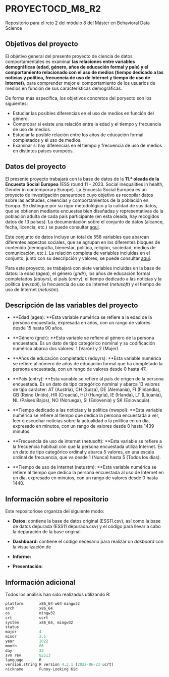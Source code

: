 # PROYECTOCD_M8_R2
Repositorio para el reto 2 del módulo 8 del Máster en Behavioral Data Science

## Objetivos del proyecto

El objetivo general del presente proyecto de ciencia de datos comportamentales es examinar **las relaciones entre variables demográficas (edad, género, años de educación formal y país) y el comportamiento relacionado con el uso de medios (tiempo dedicado a las noticias y política, frecuencia de uso de Internet y tiempo de uso de Internet)**, para comprender mejor el comportamiento de los usuarios de medios en función de sus características demográficas.

De forma más específica, los objetivos concretos del poryecto son los siguientes:

* Estudiar las posibles diferencias en el uso de medios en función del género.
* Comprobar si existe una relación entre la edad y el tiempo y frecuencia de uso de medios.
* Estudiar la posible relación entre los años de educación formal completados y el uso de medios.
* Examinar si hay diferencias en el tiempo y frecuencia de uso de medios en distintos países europeos.

## Datos del proyecto
El presente proyecto trabajará con la base de datos de la **11.ª oleada de la Encuesta Social Europea** (ESS round 11 - 2023. Social inequalities in health, Gender in contemporary Europe). La Encuesta Social Europea es un proyecto de investigación paneuropeo cuyo objetivo es recopilar datos sobre las actitudes, creencias y comportamientos de la población en Europa. Se distingue por su rigor metodológico y la calidad de sus datos, que se obtienen mediante encuestas bien diseñadas y representativas de la población adulta de cada país participante (en esta oleada, hay recogidos datos de 13 países). La documentación sobre el conjunto de datos (alcance, fecha, licencia, etc.) se puede consultar [aquí](https://ess.sikt.no/en/study/412db4fe-c77a-4e98-8ea4-6c19007f551b/83).

Este conjunto de datos incluye un total de 558 variables que abarcan diferentes aspectos sociales, que se agrupan en los diferentes bloques de contenido (demografía, bienestar, política, religión, sociedad, medios de comunicación, etc.). La relación completa de variables incluidas en el conjunto, junto con su descripción y valores, se puede consultar [aquí](https://ess.sikt.no/en/datafile/242aaa39-3bbb-40f5-98bf-bfb1ce53d8ef/93?tab=0).

Para este proyecto, se trabajará con siete variables incluidas en la base de datos: la edad (*agea*), el género (*gndr*), los años de educación formal completados (*eduyrs*), el país (*cntry*), el tiempo dedicado a las noticias y la política (*nwspol*), la frecuencia de uso de Internet (*netusoft*) y el tiempo de uso de Internet (*netustm*).

## Descripción de las variables del proyecto

* **Edad (agea): **Esta variable numérica se refiere a la edad de la persona encuestada, expresada en años, con un rango de valores desde 15 hasta 90 años.

* **Género (gndr): **Esta variable se refiere al género de la persona encuestada. Es un dato de tipo categórico nominal y su codificación numérica abarca dos valores: 1 (Varón) y 2 (Mujer).

* **Años de educación completados (eduyrs): **Esta variable numérica se refiere al número de años de educación formal que ha completado la persona encuestada, con un rango de valores desde 0 hasta 47.

* **País (cntry): **Esta variable se refiere al país de origen de la persona encuestada. Es un dato de tipo categórico nominal y abarca 13 valores de tipo carácter: AT (Austria), CH (Suiza), DE (Alemania), FI (Finlandia), GB (Reino Unido), HR (Croacia), HU (Hungría), IE (Irlanda), LT (Lituania), NL (Países Bajos), NO (Noruega), SI (Eslovenia) y SK (Eslovaquia).

* **Tiempo dedicado a las noticias y la política (nwspol): **Esta variable numérica se refiere al tiempo que dedica la persona encuestada a ver, leer o escuchar noticias sobre la actualidad o la política en un día, expresado en minutos, con un rango de valores desde 0 hasta 1439 minutos.

* **Frecuencia de uso de internet (netusoft): **Esta variable se refiere a la frecuencia habitual con que la persona encuestada utiliza Internet. Es un dato de tipo categórico ordinal y abarca 5 valores, en una escala ordinal de frecuencia, que va desde 1 (Nunca) hasta 5 (Todos los días).

* **Tiempo de uso de Internet (netustm): **Esta variable numérica se refiere al tiempo que dedica la persona encuestada al uso de Internet en un día, expresado en minutos, con un rango de valores desde 0 hasta 1440.

## Información sobre el repositorio

Este repositoriose organiza del siguiente modo:

* **Datos:** contiene la base de datos original (ESS11.csv), así como la base de datos depurada (ESS11 depurada.csv) y el código para llevar a cabo la depuración de la base original.

* **Dashboard:** contiene el código necesario para realizar un *dasboard* con la visualización de 

* **Informe:** 

* **Presentación:** 

## Información adicional

Todos los análisis han sido realizados utilizando R:

```R
platform       x86_64-w64-mingw32               
arch           x86_64                           
os             mingw32                          
crt            ucrt                             
system         x86_64, mingw32                  
status                                          
major          4                                
minor          2.1                              
year           2022                             
month          06                               
day            23                               
svn rev        82513                            
language       R                                
version.string R version 4.2.1 (2022-06-23 ucrt)
nickname       Funny-Looking Kid 
```
